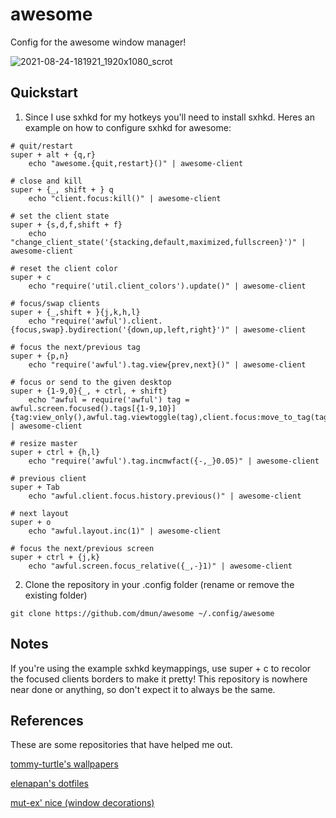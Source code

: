 # awesome
Config for the awesome window manager!

![2021-08-24-181921_1920x1080_scrot](https://user-images.githubusercontent.com/39461169/131265996-ecae094b-9470-45c2-b810-854536d20059.png)

## Quickstart
1. Since I use sxhkd for my hotkeys you'll need to install sxhkd. Heres an example on how to configure sxhkd for awesome:
```
# quit/restart
super + alt + {q,r}
    echo "awesome.{quit,restart}()" | awesome-client

# close and kill
super + {_, shift + } q
    echo "client.focus:kill()" | awesome-client

# set the client state
super + {s,d,f,shift + f}
    echo "change_client_state('{stacking,default,maximized,fullscreen}')" | awesome-client

# reset the client color
super + c
    echo "require('util.client_colors').update()" | awesome-client

# focus/swap clients
super + {_,shift + }{j,k,h,l}
    echo "require('awful').client.{focus,swap}.bydirection('{down,up,left,right}')" | awesome-client

# focus the next/previous tag
super + {p,n}
    echo "require('awful').tag.view{prev,next}()" | awesome-client

# focus or send to the given desktop
super + {1-9,0}{_, + ctrl, + shift}
    echo "awful = require('awful') tag = awful.screen.focused().tags[{1-9,10}] {tag:view_only(),awful.tag.viewtoggle(tag),client.focus:move_to_tag(tag)}" | awesome-client

# resize master
super + ctrl + {h,l}
    echo "require('awful').tag.incmwfact({-,_}0.05)" | awesome-client

# previous client
super + Tab
    echo "awful.client.focus.history.previous()" | awesome-client

# next layout
super + o
    echo "awful.layout.inc(1)" | awesome-client

# focus the next/previous screen
super + ctrl + {j,k}
    echo "awful.screen.focus_relative({_,-}1)" | awesome-client
```
2. Clone the repository in your .config folder (rename or remove the existing folder)
```
git clone https://github.com/dmun/awesome ~/.config/awesome
```

## Notes
If you're using the example sxhkd keymappings, use super + c to recolor the focused clients borders to make it pretty!
This repository is nowhere near done or anything, so don't expect it to always be the same.

## References
These are some repositories that have helped me out.

[tommy-turtle's wallpapers](https://www.reddit.com/gallery/oum2ie)

[elenapan's dotfiles](https://github.com/elenapan/dotfiles)

[mut-ex' nice (window decorations)](https://github.com/mut-ex/awesome-wm-nice)
